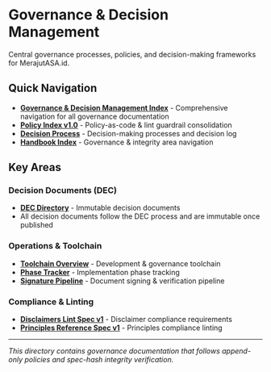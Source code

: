 # Governance & Decision Management

Central governance processes, policies, and decision-making frameworks for MerajutASA.id.

## Quick Navigation

- **[Governance & Decision Management Index](index.md)** - Comprehensive navigation for all governance documentation
- **[Policy Index v1.0](policy-index-v1.md)** - Policy-as-code & lint guardrail consolidation
- **[Decision Process](README-decision-log-process.md)** - Decision-making processes and decision log
- **[Handbook Index](handbook-index.md)** - Governance & integrity area navigation

## Key Areas

### Decision Documents (DEC)

- **[DEC Directory](dec/)** - Immutable decision documents
- All decision documents follow the DEC process and are immutable once published

### Operations & Toolchain

- **[Toolchain Overview](toolchain-overview.md)** - Development & governance toolchain
- **[Phase Tracker](phase-tracker-ops.md)** - Implementation phase tracking
- **[Signature Pipeline](signature-pipeline-plan-v1.md)** - Document signing & verification pipeline

### Compliance & Linting

- **[Disclaimers Lint Spec v1](disclaimers-lint-spec-v1.md)** - Disclaimer compliance requirements
- **[Principles Reference Spec v1](lint-principles-reference-spec-v1.md)** - Principles compliance linting

---

*This directory contains governance documentation that follows append-only policies and spec-hash integrity verification.*
